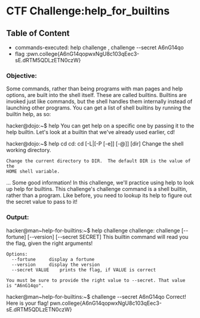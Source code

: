 # CTF Challenge:help_for_builtins

## Table of Content

- commands-executed: help challenge , challenge --secret A6nG14qo
- flag :pwn.college{A6nG14qopwxNgU8c103qEec3-sE.dRTM5QDLzETN0czW}



### Objective:
Some commands, rather than being programs with man pages and help options, are built into the shell itself. These are called builtins. Builtins are invoked just like commands, but the shell handles them internally instead of launching other programs. You can get a list of shell builtins by running the builtin help, as so:

hacker@dojo:~$ help
You can get help on a specific one by passing it to the help builtin. Let's look at a builtin that we've already used earlier, cd!

hacker@dojo:~$ help cd
cd: cd [-L|[-P [-e]] [-@]] [dir]
    Change the shell working directory.
    
    Change the current directory to DIR.  The default DIR is the value of the
    HOME shell variable.
...
Some good information! In this challenge, we'll practice using help to look up help for builtins. This challenge's challenge command is a shell builtin, rather than a program. Like before, you need to lookup its help to figure out the secret value to pass to it!

### Output:
hacker@man~help-for-builtins:~$ help challenge
challenge: challenge [--fortune] [--version] [--secret SECRET]
    This builtin command will read you the flag, given the right arguments!
    
    Options:
      --fortune		display a fortune
      --version		display the version
      --secret VALUE	prints the flag, if VALUE is correct

    You must be sure to provide the right value to --secret. That value
    is "A6nG14qo".
hacker@man~help-for-builtins:~$ challenge --secret A6nG14qo
Correct! Here is your flag!
pwn.college{A6nG14qopwxNgU8c103qEec3-sE.dRTM5QDLzETN0czW}
